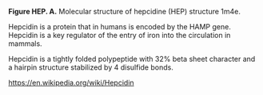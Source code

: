 <div class="w3-row">
<div class="w3-half">

<bdl-pdb-pdbe-molstar id="pdb1m4e" molecule-id="1m4e" hide-controls="true" height="500px"  visual-style="ball-and-stick"></bdl-pdb-pdbe-molstar>
**Figure HEP. A.** Molecular structure of hepcidine (HEP) structure 1m4e. 

</div>
<div class="w3-half w3-padding">

Hepcidin is a protein that in humans is encoded by the HAMP gene. Hepcidin is a key regulator of the entry of iron into the circulation in mammals. 

Hepcidin is a tightly folded polypeptide with 32% beta sheet character and a hairpin structure stabilized by 4 disulfide bonds.

https://en.wikipedia.org/wiki/Hepcidin


</div>
</div>
